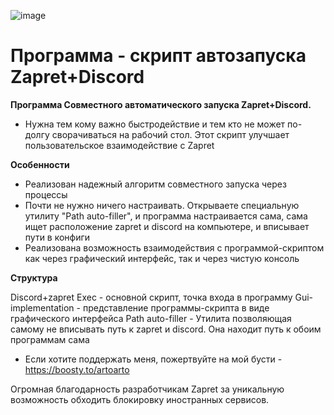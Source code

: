 ![image](https://github.com/user-attachments/assets/f2c6bae0-3ac8-4f4c-a7b9-330f55d171b2)
# Программа - скрипт автозапуска Zapret+Discord

**Программа Совместного автоматического запуска Zapret+Discord.**
- Нужна тем кому важно быстродействие и тем кто не может по-долгу сворачиваться на рабочий стол. Этот скрипт улучшает пользовательское взаимодействие с Zapret

**Особенности**
- Реализован надежный алгоритм совместного запуска через процессы
- Почти не нужно ничего настраивать. Открываете специальную утилиту "Path auto-filler", и программа настраивается сама, сама ищет расположение zapret и discord на компьютере, и вписывает пути в конфиги
- Реализована возможность взаимодействия с программой-скриптом как через графический интерфейс, так и через чистую консоль

**Структура**

 Discord+zapret Exec - основной скрипт, точка входа в программу
 Gui-implementation - представление программы-скрипта в виде графического интерфейса
 Path auto-filler - Утилита позволяющая самому не вписывать путь к zapret и discord. Она находит путь  к обоим программам сама
 
- Если хотите поддержать меня, пожертвуйте на мой бусти - https://boosty.to/artoarto

Огромная благодарность разработчикам Zapret за уникальную возможность обходить блокировку иностранных сервисов.

